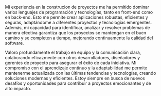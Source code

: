Mi experiencia en la construcion de proyectos me ha permitido dominar varios lenguajes de programación y tecnologías, tanto en front-end como en back-end. Esto me permite crear aplicaciones robustas, eficientes y seguras, adaptándome a diferentes proyectos y tecnologías emergentes. Además, mi capacidad para identificar, analizar y resolver problemas de manera efectiva garantiza que los proyectos se mantengan en el buen camino y se completen a tiempo, mejorando continuamente la calidad del software.

Valoro profundamente el trabajo en equipo y la comunicación clara, colaborando eficazmente con otros desarrolladores, diseñadores y gerentes de proyecto para asegurar el éxito de cada iniciativa. Mi compromiso con el aprendizaje continuo y la adaptabilidad me permite mantenerme actualizada con las últimas tendencias y tecnologías, creando soluciones modernas y eficientes. Estoy siempre en busca de nuevos desafíos y oportunidades para contribuir a proyectos emocionantes y de alto impacto.

